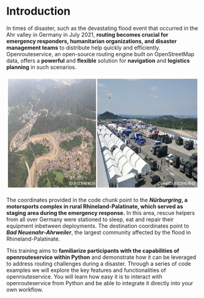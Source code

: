 # Introduction 

In times of disaster, such as the devastating flood event that occurred in the Ahr valley in Germany in July 2021, **routing becomes crucial for emergency responders, humanitarian organizations, and disaster management teams** to distribute help quickly and efficiently. Openrouteservice, an open-source routing engine built on OpenStreetMap data, offers a **powerful** and **flexible** solution for **navigation** and **logistics** **planning** in such scenarios.

<img src="../img/ahrtal_flood.png" height="300px">

The coordinates provided in the code chunk point to the ***Nürburgring*, a motorsports complex in rural Rhineland-Palatinate, which served as staging area during the emergency response.** In this area, rescue helpers from all over Germany were stationed to sleep, eat and repair their equipment inbetween deployments. The destination coordinates point to ***Bad Neuenahr-Ahrweiler***, the largest community affected by the flood in Rhineland-Palatinate.


This training aims to **familiarize participants with the capabilities of openrouteservice within Python** and demonstrate how it can be leveraged to address routing challenges during a disaster. Through a series of code examples we will explore the key features and functionalities of openrouteservice. You will learn how easy it is to interact with openrouteservice from Python and be able to integrate it directly into your own workflow.

